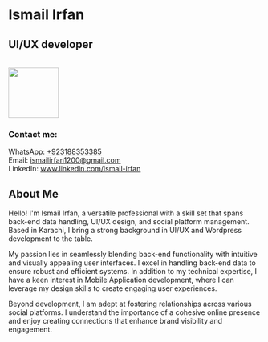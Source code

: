 <!DOCTYPE html>
<html lang="en">
<head>
    <meta charset="UTF-8">
    <meta name="viewport" content="width=device-width, initial-scale=1.0">
</head>
<body>
    <h1>Ismail Irfan</h1>
    <h2>UI/UX developer</h2>
<br>
<img src="https://github.com/Ismailirfan/Ismailirfan.github.io/assets/98257637/a0be120e-c7fd-4031-875e-8b3ffd709c90" style="height: 100px; width: 100px; border-radius:1px none 25%;">
<h3>Contact me:</h3>
WhatsApp: <a href="tel: +923188353385">+923188353385</a><br>
Email: <a href="email: ismailirfan1200@gmail.com">ismailirfan1200@gmail.com</a><br>
LinkedIn: <a href="https://www.linkedin.com/in/ismail-irfan-9b0063230/">www.linkedin.com/ismail-irfan</a><br>
<h2>About Me</h2>
<p>
    Hello! I'm Ismail Irfan, a versatile professional with a skill set that spans back-end data handling, UI/UX design, and social platform management. Based in Karachi, I bring a strong background in UI/UX and Wordpress development to the table.
</p>
<p>
    My passion lies in seamlessly blending back-end functionality with intuitive and visually appealing user interfaces. I excel in handling back-end data to ensure robust and efficient systems. In addition to my technical expertise, I have a keen interest in Mobile Application development, where I can leverage my design skills to create engaging user experiences.
</p>
<p>
    Beyond development, I am adept at fostering relationships across various social platforms. I understand the importance of a cohesive online presence and enjoy creating connections that enhance brand visibility and engagement.
</p>
</body>
</html>
